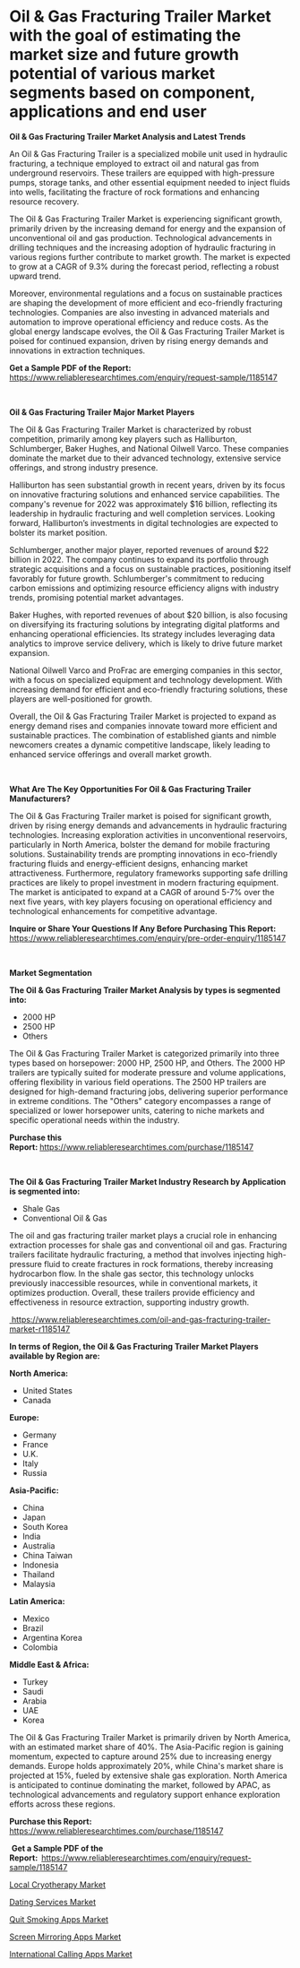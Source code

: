 <p><h1>Oil & Gas Fracturing Trailer Market with the goal of estimating the market size and future growth potential of various market segments based on component, applications and end user</h1></p><p><strong>Oil & Gas Fracturing Trailer Market Analysis and Latest Trends</strong></p>
<p><p>An Oil & Gas Fracturing Trailer is a specialized mobile unit used in hydraulic fracturing, a technique employed to extract oil and natural gas from underground reservoirs. These trailers are equipped with high-pressure pumps, storage tanks, and other essential equipment needed to inject fluids into wells, facilitating the fracture of rock formations and enhancing resource recovery.</p><p>The Oil & Gas Fracturing Trailer Market is experiencing significant growth, primarily driven by the increasing demand for energy and the expansion of unconventional oil and gas production. Technological advancements in drilling techniques and the increasing adoption of hydraulic fracturing in various regions further contribute to market growth. The market is expected to grow at a CAGR of 9.3% during the forecast period, reflecting a robust upward trend.</p><p>Moreover, environmental regulations and a focus on sustainable practices are shaping the development of more efficient and eco-friendly fracturing technologies. Companies are also investing in advanced materials and automation to improve operational efficiency and reduce costs. As the global energy landscape evolves, the Oil & Gas Fracturing Trailer Market is poised for continued expansion, driven by rising energy demands and innovations in extraction techniques.</p></p>
<p><strong>Get a Sample PDF of the Report:&nbsp;</strong> <a href="https://www.reliableresearchtimes.com/enquiry/request-sample/1185147?utm_campaign=1486&utm_medium=2&utm_source=Github&utm_content=ia&utm_term=22102024&utm_id=oil-gas-fracturing-trailer">https://www.reliableresearchtimes.com/enquiry/request-sample/1185147</a></p>
<p>&nbsp;</p>
<p><strong>Oil & Gas Fracturing Trailer Major Market Players</strong></p>
<p><p>The Oil & Gas Fracturing Trailer Market is characterized by robust competition, primarily among key players such as Halliburton, Schlumberger, Baker Hughes, and National Oilwell Varco. These companies dominate the market due to their advanced technology, extensive service offerings, and strong industry presence.</p><p>Halliburton has seen substantial growth in recent years, driven by its focus on innovative fracturing solutions and enhanced service capabilities. The company's revenue for 2022 was approximately $16 billion, reflecting its leadership in hydraulic fracturing and well completion services. Looking forward, Halliburton’s investments in digital technologies are expected to bolster its market position.</p><p>Schlumberger, another major player, reported revenues of around $22 billion in 2022. The company continues to expand its portfolio through strategic acquisitions and a focus on sustainable practices, positioning itself favorably for future growth. Schlumberger's commitment to reducing carbon emissions and optimizing resource efficiency aligns with industry trends, promising potential market advantages.</p><p>Baker Hughes, with reported revenues of about $20 billion, is also focusing on diversifying its fracturing solutions by integrating digital platforms and enhancing operational efficiencies. Its strategy includes leveraging data analytics to improve service delivery, which is likely to drive future market expansion.</p><p>National Oilwell Varco and ProFrac are emerging companies in this sector, with a focus on specialized equipment and technology development. With increasing demand for efficient and eco-friendly fracturing solutions, these players are well-positioned for growth.</p><p>Overall, the Oil & Gas Fracturing Trailer Market is projected to expand as energy demand rises and companies innovate toward more efficient and sustainable practices. The combination of established giants and nimble newcomers creates a dynamic competitive landscape, likely leading to enhanced service offerings and overall market growth.</p></p>
<p>&nbsp;</p>
<p><strong>What Are The Key Opportunities For Oil & Gas Fracturing Trailer Manufacturers?</strong></p>
<p><p>The Oil & Gas Fracturing Trailer market is poised for significant growth, driven by rising energy demands and advancements in hydraulic fracturing technologies. Increasing exploration activities in unconventional reservoirs, particularly in North America, bolster the demand for mobile fracturing solutions. Sustainability trends are prompting innovations in eco-friendly fracturing fluids and energy-efficient designs, enhancing market attractiveness. Furthermore, regulatory frameworks supporting safe drilling practices are likely to propel investment in modern fracturing equipment. The market is anticipated to expand at a CAGR of around 5-7% over the next five years, with key players focusing on operational efficiency and technological enhancements for competitive advantage.</p></p>
<p><strong>Inquire or Share Your Questions If Any Before Purchasing This Report:</strong> <a href="https://www.reliableresearchtimes.com/enquiry/pre-order-enquiry/1185147?utm_campaign=1486&utm_medium=2&utm_source=Github&utm_content=ia&utm_term=22102024&utm_id=oil-gas-fracturing-trailer">https://www.reliableresearchtimes.com/enquiry/pre-order-enquiry/1185147</a></p>
<p>&nbsp;</p>
<p><strong>Market Segmentation</strong></p>
<p><strong>The Oil & Gas Fracturing Trailer Market Analysis by types is segmented into:</strong></p>
<p><ul><li>2000 HP</li><li>2500 HP</li><li>Others</li></ul></p>
<p><p>The Oil & Gas Fracturing Trailer Market is categorized primarily into three types based on horsepower: 2000 HP, 2500 HP, and Others. The 2000 HP trailers are typically suited for moderate pressure and volume applications, offering flexibility in various field operations. The 2500 HP trailers are designed for high-demand fracturing jobs, delivering superior performance in extreme conditions. The "Others" category encompasses a range of specialized or lower horsepower units, catering to niche markets and specific operational needs within the industry.</p></p>
<p><strong>Purchase this Report:&nbsp;</strong><a href="https://www.reliableresearchtimes.com/purchase/1185147?utm_campaign=1486&utm_medium=2&utm_source=Github&utm_content=ia&utm_term=22102024&utm_id=oil-gas-fracturing-trailer">https://www.reliableresearchtimes.com/purchase/1185147</a></p>
<p>&nbsp;</p>
<p><strong>The Oil & Gas Fracturing Trailer Market Industry Research by Application is segmented into:</strong></p>
<p><ul><li>Shale Gas</li><li>Conventional Oil & Gas</li></ul></p>
<p><p>The oil and gas fracturing trailer market plays a crucial role in enhancing extraction processes for shale gas and conventional oil and gas. Fracturing trailers facilitate hydraulic fracturing, a method that involves injecting high-pressure fluid to create fractures in rock formations, thereby increasing hydrocarbon flow. In the shale gas sector, this technology unlocks previously inaccessible resources, while in conventional markets, it optimizes production. Overall, these trailers provide efficiency and effectiveness in resource extraction, supporting industry growth.</p></p>
<p><a href="https://www.reliableresearchtimes.com/oil-and-gas-fracturing-trailer-market-r1185147?utm_campaign=1486&utm_medium=2&utm_source=Github&utm_content=ia&utm_term=22102024&utm_id=oil-gas-fracturing-trailer">&nbsp;https://www.reliableresearchtimes.com/oil-and-gas-fracturing-trailer-market-r1185147</a></p>
<p><strong>In terms of Region, the Oil & Gas Fracturing Trailer Market Players available by Region are:</strong></p>
<p>
    <p> <strong> North America: </strong>
        <ul>
            <li>United States</li>
            <li>Canada</li>
        </ul>
        </p> 
    <p> <strong> Europe: </strong>
        <ul>
            <li>Germany</li>
            <li>France</li>
            <li>U.K.</li>
            <li>Italy</li>
            <li>Russia</li>
        </ul>
        </p> 
    <p> <strong> Asia-Pacific: </strong>
        <ul>
            <li>China</li>
            <li>Japan</li>
            <li>South Korea</li>
            <li>India</li>
            <li>Australia</li>
            <li>China Taiwan</li>
            <li>Indonesia</li>
            <li>Thailand</li>
            <li>Malaysia</li>
        </ul>
        </p> 
    <p> <strong> Latin America: </strong>
        <ul>
            <li>Mexico</li>
            <li>Brazil</li>
            <li>Argentina Korea</li>
            <li>Colombia</li>
        </ul>
        </p> 
    <p> <strong> Middle East & Africa: </strong>
        <ul>
            <li>Turkey</li>
            <li>Saudi</li>
            <li>Arabia</li>
            <li>UAE</li>
            <li>Korea</li>
        </ul>
    </p>
    </p>
<p><p>The Oil & Gas Fracturing Trailer Market is primarily driven by North America, with an estimated market share of 40%. The Asia-Pacific region is gaining momentum, expected to capture around 25% due to increasing energy demands. Europe holds approximately 20%, while China's market share is projected at 15%, fueled by extensive shale gas exploration. North America is anticipated to continue dominating the market, followed by APAC, as technological advancements and regulatory support enhance exploration efforts across these regions.</p></p>
<p><strong>Purchase this Report: </strong><a href="https://www.reliableresearchtimes.com/purchase/1185147?utm_campaign=1486&utm_medium=2&utm_source=Github&utm_content=ia&utm_term=22102024&utm_id=oil-gas-fracturing-trailer">https://www.reliableresearchtimes.com/purchase/1185147</a></p>
<p>&nbsp;<strong>Get a Sample PDF of the Report:&nbsp;&nbsp;</strong><a href="https://www.reliableresearchtimes.com/enquiry/request-sample/1185147?utm_campaign=1486&utm_medium=2&utm_source=Github&utm_content=ia&utm_term=22102024&utm_id=oil-gas-fracturing-trailer">https://www.reliableresearchtimes.com/enquiry/request-sample/1185147</a></p>
<p><strong></strong></p>
<p><p><a href="https://www.linkedin.com/pulse/strategic-market-insights-navigating-global-local-cryotherapy-lgfae?utm_campaign=1486&utm_medium=2&utm_source=Github&utm_content=ia&utm_term=22102024&utm_id=oil-gas-fracturing-trailer">Local Cryotherapy Market</a></p><p><a href="https://www.linkedin.com/pulse/dating-services-market-strategic-insights-product-evolution-aohoe?utm_campaign=1486&utm_medium=2&utm_source=Github&utm_content=ia&utm_term=22102024&utm_id=oil-gas-fracturing-trailer">Dating Services Market</a></p><p><a href="https://www.linkedin.com/pulse/quit-smoking-apps-market-dynamics-application-types-emerging-8nm8e?utm_campaign=1486&utm_medium=2&utm_source=Github&utm_content=ia&utm_term=22102024&utm_id=oil-gas-fracturing-trailer">Quit Smoking Apps Market</a></p><p><a href="https://www.linkedin.com/pulse/exploring-screen-mirroring-apps-market-strategic-insights-growth-zieme?utm_campaign=1486&utm_medium=2&utm_source=Github&utm_content=ia&utm_term=22102024&utm_id=oil-gas-fracturing-trailer">Screen Mirroring Apps Market</a></p><p><a href="https://www.linkedin.com/pulse/international-calling-apps-market-global-regional-analysis-62d3e?utm_campaign=1486&utm_medium=2&utm_source=Github&utm_content=ia&utm_term=22102024&utm_id=oil-gas-fracturing-trailer">International Calling Apps Market</a></p></p>